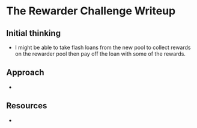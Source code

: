 # The Rewarder Challenge Writeup

## Initial thinking
- I might be able to take flash loans from the new pool to collect rewards on the rewarder pool then pay off the loan with some of the rewards.

## Approach
- 

## Resources
- 